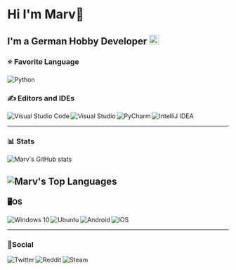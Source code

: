 # Hi I'm Marv👋

## I'm a German Hobby Developer <img width="22px" src="https://simpleicons.org/icons/bitrise.svg">


### ⭐ Favorite Language
<img align="left" alt="Python" src="https://img.shields.io/badge/python-%2314354C.svg?&style=for-the-badge&logo=python&logoColor=white"/><br>

### ✍ Editors and IDEs
<img align="left" alt="Visual Studio Code" src="https://img.shields.io/badge/VisualStudioCode-0078d7.svg?&style=for-the-badge&logo=visual-studio-code&logoColor=white"/>
<img align="left" alt="Visual Studio" src="https://img.shields.io/badge/VisualStudio-5C2D91.svg?&style=for-the-badge&logo=visual-studio&logoColor=white"/>
<img align="left" alt="PyCharm" src="https://img.shields.io/badge/PyCharm-000000.svg?&style=for-the-badge&logo=PyCharm&logoColor=white"/>
<img align="left" alt="IntelliJ IDEA" src="https://img.shields.io/badge/IntelliJIDEA-000000.svg?&style=for-the-badge&logo=intellij-idea&logoColor=white"/><br>

---

### 📊 Stats
![Marv's GitHub stats](https://github-readme-stats.vercel.app/api?username=XxM4rvxX&show_icons=true&theme=tokyonight)

<img alt="Marv's Top Languages" src="https://github-readme-stats.vercel.app/api/top-langs/?username=XxM4rvxX&layout=compact&theme=tokyonight" /><br> 
---

### 🖥OS
<img align="left" alt="Windows 10" src="https://img.shields.io/badge/Windows-0078D6?style=for-the-badge&logo=windows&logoColor=white" />
<img align="left" alt="Ubuntu" src="https://img.shields.io/badge/Ubuntu-E95420?style=for-the-badge&logo=ubuntu&logoColor=white" />
<img align="left" alt="Android" src="https://img.shields.io/badge/Android-3DDC84?style=for-the-badge&logo=android&logoColor=white" />
<img align="left" alt="IOS" src="https://img.shields.io/badge/iOS-000000?style=for-the-badge&logo=ios&logoColor=white"><br>
  

---

### 💬Social
[<img align="left" alt="Twitter" src="https://img.shields.io/badge/@Marv72476299-%231DA1F2.svg?&style=for-the-badge&logo=Twitter&logoColor=white"/>](https://twitter.com/Marv72476299)
[<img align="left" alt="Reddit" src="https://img.shields.io/badge/Reddit-FF4500?style=for-the-badge&logo=reddit&logoColor=white" />](https://www.reddit.com/user/Xx_M4rv_xX)
[<img align="left" alt="Steam" src="https://img.shields.io/badge/steam-%23000000.svg?&style=for-the-badge&logo=steam&logoColor=white"/>](https://steamcommunity.com/id/xx_m4rv_xx/)
